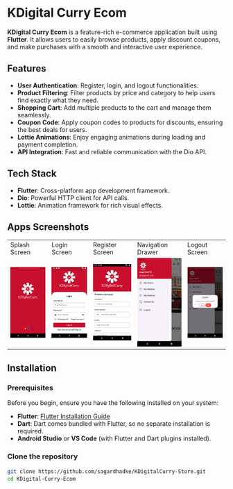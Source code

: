# KDigital Curry Ecom

**KDigital Curry Ecom** is a feature-rich e-commerce application built using **Flutter**. It allows users to easily browse products, apply discount coupons, and make purchases with a smooth and interactive user experience.

## Features

- **User Authentication**: Register, login, and logout functionalities.
- **Product Filtering**: Filter products by price and category to help users find exactly what they need.
- **Shopping Cart**: Add multiple products to the cart and manage them seamlessly.
- **Coupon Code**: Apply coupon codes to products for discounts, ensuring the best deals for users.
- **Lottie Animations**: Enjoy engaging animations during loading and payment completion.
- **API Integration**: Fast and reliable communication with the Dio API.

## Tech Stack

- **Flutter**: Cross-platform app development framework.
- **Dio**: Powerful HTTP client for API calls.
- **Lottie**: Animation framework for rich visual effects.

## Apps Screenshots

<table>
  <tr>
     <td>Splash Screen</td>
     <td>Login Screen</td>
     <td>Register Screen</td>
     <td>Navigation Drawer</td>
     <td>Logout Screen</td>
  </tr>
  <tr>
    <td><img src="assets/Screens/Splash Screen.png" width=270 ></td>
    <td><img src="/assets/Screens/login.png" width=270 ></td>
    <td><img src="assets/Screens/singUp.png" width=270 ></td>
    <td><img src="assets/Screens/drawer.png" width=270 ></td>
    <td><img src="assets/Screens/logout.png" width=270 ></td>
  </tr>
 </table>

## Installation

### Prerequisites

Before you begin, ensure you have the following installed on your system:

- **Flutter**: [Flutter Installation Guide](https://flutter.dev/docs/get-started/install)
- **Dart**: Dart comes bundled with Flutter, so no separate installation is required.
- **Android Studio** or **VS Code** (with Flutter and Dart plugins installed).

### Clone the repository

```bash
git clone https://github.com/sagardhadke/KDigitalCurry-Store.git
cd KDigital-Curry-Ecom
